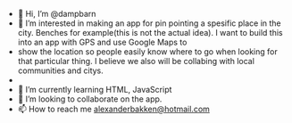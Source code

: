 - 👋 Hi, I’m @dampbarn
- 👀 I’m interested in making an app for pin pointing a spesific place in the city. Benches for example(this is not the actual idea). I want to build this into an app with GPS and use Google Maps to 
- show the location so people easily know where to go when looking for that particular thing. I believe we also will be collabing with local communities and citys.
-
- 🌱 I’m currently learning HTML, JavaScript
- 💞️ I’m looking to collaborate on the app.
- 📫 How to reach me alexanderbakken@hotmail.com

<!---
dampbarn/dampbarn is a ✨ special ✨ repository because its `README.md` (this file) appears on your GitHub profile.
You can click the Preview link to take a look at your changes.
--->
